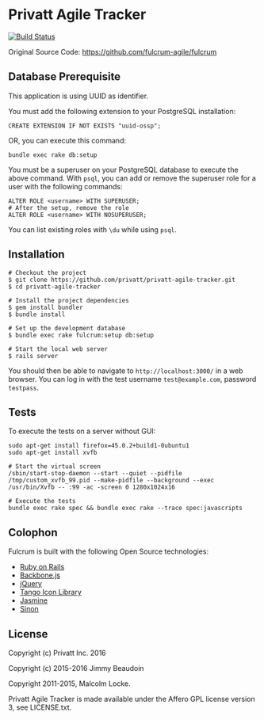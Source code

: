 # Privatt Agile Tracker

[![Build Status](https://travis-ci.org/privatt/privatt-agile-tracker.svg?branch=master)](https://travis-ci.org/privatt/privatt-agile-tracker)

Original Source Code: https://github.com/fulcrum-agile/fulcrum

## Database Prerequisite

This application is using UUID as identifier.

You must add the following extension to your PostgreSQL installation:

    CREATE EXTENSION IF NOT EXISTS "uuid-ossp";

OR, you can execute this command:

    bundle exec rake db:setup

You must be a superuser on your PostgreSQL database to execute the above
command. With `psql`, you can add or remove the superuser role for a user
with the following commands:

    ALTER ROLE <username> WITH SUPERUSER;
    # After the setup, remove the role
    ALTER ROLE <username> WITH NOSUPERUSER;

You can list existing roles with `\du` while using `psql`.

Installation
------------

    # Checkout the project
    $ git clone https://github.com/privatt/privatt-agile-tracker.git
    $ cd privatt-agile-tracker

    # Install the project dependencies
    $ gem install bundler
    $ bundle install

    # Set up the development database
    $ bundle exec rake fulcrum:setup db:setup

    # Start the local web server
    $ rails server

You should then be able to navigate to `http://localhost:3000/` in a web browser.
You can log in with the test username `test@example.com`, password `testpass`.


Tests
-----

To execute the tests on a server without GUI:

    sudo apt-get install firefox=45.0.2+build1-0ubuntu1
    sudo apt-get install xvfb

    # Start the virtual screen
    /sbin/start-stop-daemon --start --quiet --pidfile /tmp/custom_xvfb_99.pid --make-pidfile --background --exec /usr/bin/Xvfb -- :99 -ac -screen 0 1280x1024x16

    # Execute the tests
    bundle exec rake spec && bundle exec rake --trace spec:javascripts

Colophon
--------

Fulcrum is built with the following Open Source technologies:

* [Ruby on Rails](http://rubyonrails.org/)
* [Backbone.js](http://documentcloud.github.com/backbone/)
* [jQuery](http://jquery.com/)
* [Tango Icon Library](http://tango.freedesktop.org/Tango_Icon_Library)
* [Jasmine](http://jasmine.github.io/)
* [Sinon](http://sinonjs.org/)

License
-------
Copyright (c) Privatt Inc. 2016

Copyright (c) 2015-2016 Jimmy Beaudoin

Copyright 2011-2015, Malcolm Locke.

Privatt Agile Tracker is made available under the Affero GPL license version 3, see
LICENSE.txt.
